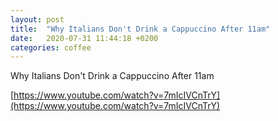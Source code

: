 ```yaml
---
layout: post
title:  "Why Italians Don't Drink a Cappuccino After 11am"
date:   2020-07-31 11:44:18 +0200
categories: coffee
---
```

Why Italians Don't Drink a Cappuccino After 11am

[https://www.youtube.com/watch?v=7mIcIVCnTrY](https://www.youtube.com/watch?v=7mIcIVCnTrY)
